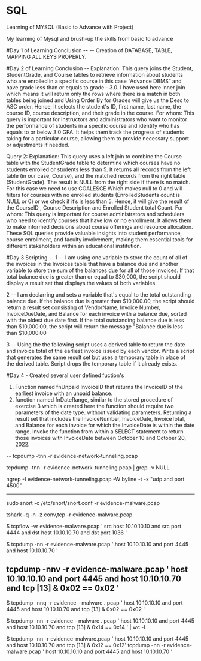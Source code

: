 # SQL
Learning of MYSQL (Basic to Advance with Project)

My learning of Mysql and brush-up the skills from basic to advance

#Day 1 of Learning Conclusion -- 
-- Creation of DATABASE, TABLE, MAPPING ALL KEYS PROPERLY. 

#Day 2 of Learning Conclusion --
Explanation: 
This query joins the Student, StudentGrade, and Course tables to retrieve information about students who are enrolled in a specific course in this case “Advance DBMS” and have grade less than or equals to grade - 3.0. I have used here inner join which means it will return only the rows where there is a match in both tables being joined and Using Order By for Grades will give us the Desc to ASC order. Hence, it selects the student's ID, first name, last name, the course ID, course description, and their grade in the course.
For whom: 
This query is important for instructors and administrators who want to monitor the performance of students in a specific course and identify who has equals to or below 3.0 GPA. It helps them track the progress of students taking for a particular course, allowing them to provide necessary support or adjustments if needed.

Query 2:
Explanation:
This query uses a left join to combine the Course table with the StudentGrade table to determine which courses have no students enrolled or students less than 5. It returns all records from the left table (in our case, Course), and the matched records from the right table (StudentGrade). The result is NULL from the right side if there is no match. For this case we need to use COALESCE Which makes null to 0 and will filters for courses with no enrolled students (EnrolledStudents count is NULL or 0) or we check if it’s is less than 5. Hence, it will give the result of the CourseID , Course Description and Enrolled Student total Count. 
For whom: This query is important for course administrators and schedulers who need to identify courses that have low or no enrollment. It allows them to make informed decisions about course offerings and resource allocation. 
These SQL queries provide valuable insights into student performance, course enrollment, and faculty involvement, making them essential tools for different stakeholders within an educational institution.


#Day 3 
Scripting -- 
1 -- I am using one variable to store the count of all of the invoices in the Invoices table that have a balance due and another variable to store the sum of the balances due for all of those invoices.  If that total balance due is greater than or equal to $30,000, the script should display a result set that displays the values of both variables. 

2 -- I am declarring and sets a variable that's equal to the total outstanding balance due. If the balance due is greater than $10,000.00, the script should return a result set consisting of VendorName, Invoice Number, InvoiceDueDate, and Balance for each invoice with a balance due, sorted with the oldest due date first. If the total outstanding balance due is less than $10,000.00, the script will return the message "Balance due is less than $10,000.00

3 -- Using the the following script uses a derived table to return the date and invoice total of the earliest invoice issued by each vendor. Write a script that generates the same result set but uses a temporary table in place of the derived table. Script drops the temporary table if it already exists.


#Day 4 - 
Created several user defined fuction's 
1. Function named fnUnpaid InvoiceID that returns the InvoiceID of the earliest invoice with an unpaid balance.
2. function named fnDateRange, similar to the stored procedure of exercise 3 which is created here the function should require two parameters of the date type. without validating   parameters. Returning a result set that includes the InvoiceNumber, InvoiceDate, InvoiceTotal, and Balance for each invoice for which the InvoiceDate is within the date range. Invoke the function from within a SELECT statement to return those invoices with InvoiceDate between October 10 and October 20, 2022.

--
tcpdump -tnn -r evidence-network-tunneling.pcap


tcpdump -tnn -r evidence-network-tunneling.pcap | grep -v NULL

ngrep -I evidence-network-tunneling.pcap -W byline -t -x "udp and port 4500"


------------------
sudo snort -c /etc/snort/snort.conf -r evidence-malware.pcap

tshark -q -n -z conv,tcp -r evidence-malware.pcap

$ tcpflow -vr evidence-malware.pcap ' src host 10.10.10.10 and src  port 4444 and  dst  host  10.10.10.70  and  dst  port  1036 '

$ tcpdump -nn -r evidence-malware.pcap ' host 10.10.10.10 and port 4445 and host  10.10.10.70 '

 tcpdump -nnv -r evidence-malware.pcap ' host  10.10.10.10  and  port  4445  and host   10.10.10.70  and   tcp [13]  & 0x02 ==  0x02 '
 ------------------------------------

 $ tcpdump -nnq -r evidence - malware . pcap ' host  10.10.10.10  and  port  4445  and host   10.10.10.70  and   tcp [13]  & 0x02 ==  0x02 '

$ tcpdump -nn -r evidence - malware . pcap ' host 10.10.10.10 and port 4445 and host  10.10.10.70 and  tcp [13]  &  0x14 ==  0x14 ' | wc   -l

$ tcpdump -nn -r evidence-malware.pcap ' host  10.10.10.10  and  port  4445  and host  10.10.10.70  and  tcp [13]  &   0x12  ==  0x12'
  tcpdump -nn -r evidence-malware.pcap ' host 10.10.10.10 and port 4445 and host  10.10.10.70 '





